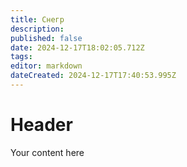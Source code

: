 ```yaml
---
title: Снегр
description: 
published: false
date: 2024-12-17T18:02:05.712Z
tags: 
editor: markdown
dateCreated: 2024-12-17T17:40:53.995Z
---
```


# Header
Your content here